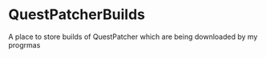 # QuestPatcherBuilds
A place to store builds of QuestPatcher which are being downloaded by my progrmas
